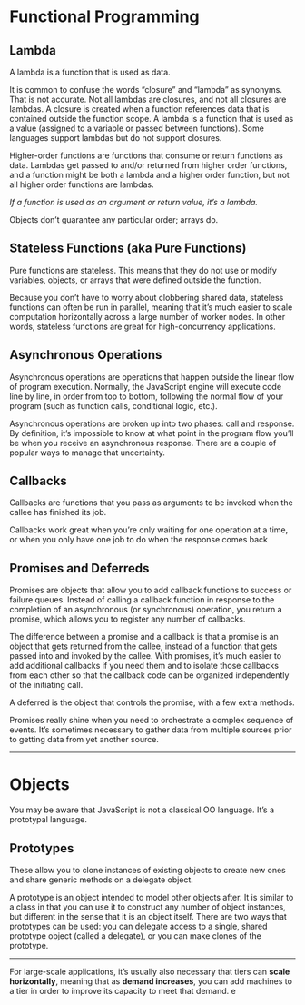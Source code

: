 # Functional Programming

## Lambda

A lambda is a function that is used as data.

It is common to confuse the words “closure” and “lambda” as synonyms. That is not accurate. Not all lambdas are closures, and not all closures are lambdas. A closure is created when a function references data that is contained outside the function scope. A lambda is a function that is used as a value (assigned to a variable or passed between functions). Some languages support lambdas but do not support closures.

Higher-order functions are functions that consume or return functions as data. Lambdas get passed to and/or returned from higher order functions, and a function might be both a lambda and a higher order function, but not all higher order functions are lambdas.

*If a function is used as an argument or return value, it’s a lambda.*

Objects don’t guarantee any particular order; arrays do.

## Stateless Functions (aka Pure Functions)

Pure functions are stateless. This means that they do not use or modify variables, objects, or arrays that were defined outside the function.

Because you don’t have to worry about clobbering shared data, stateless functions can often be run in parallel, meaning that it’s much easier to scale computation horizontally across a large number of worker nodes. In other words, stateless functions are great for high-concurrency applications.

## Asynchronous Operations

Asynchronous operations are operations that happen outside the linear flow of program execution. Normally, the JavaScript engine will execute code line by line, in order from top to bottom, following the normal flow of your program (such as function calls, conditional logic, etc.).

Asynchronous operations are broken up into two phases: call and response. By definition, it’s impossible to know at what point in the program flow you’ll be when you receive an asynchronous response. There are a couple of popular ways to manage that uncertainty.

## Callbacks

Callbacks are functions that you pass as arguments to be invoked when the callee has finished its job.

Callbacks work great when you’re only waiting for one operation at a time, or when you only have one job to do when the response comes back

## Promises and Deferreds

Promises are objects that allow you to add callback functions to success or failure queues. Instead of calling a callback function in response to the completion of an asynchronous (or synchronous) operation, you return a promise, which allows you to register any number of callbacks.

The difference between a promise and a callback is that a promise is an object that gets returned from the callee, instead of a function that gets passed into and invoked by the callee. With promises, it’s much easier to add additional callbacks if you need them and to isolate those callbacks from each other so that the callback code can be organized independently of the initiating call.

A deferred is the object that controls the promise, with a few extra methods.

Promises really shine when you need to orchestrate a complex sequence of events. It’s sometimes necessary to gather data from multiple sources prior to getting data from yet another source.

---

# Objects

You may be aware that JavaScript is not a classical OO language. It’s a prototypal language.

## Prototypes

These allow you to clone instances of existing objects to create new ones and share generic methods on a delegate object.

A prototype is an object intended to model other objects after. It is similar to a class in that you can use it to construct any number of object instances, but different in the sense that it is an object itself. There are two ways that prototypes can be used: you can delegate access to a single, shared prototype object (called a delegate), or you can make clones of the prototype.

---

For large-scale applications, it’s usually also necessary that tiers can **scale horizontally**, meaning that as **demand increases**, you can add machines to a tier in order to improve its capacity to meet that demand.
e
